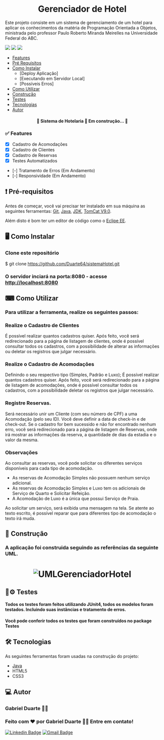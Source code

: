<h1 align="center">Gerenciador de Hotel</h1>
<p>Este projeto consiste em um sistema de gerenciamento de um hotel para aplicar os conhecimentos da matéria de Programação Orientada a Objetos, ministrada pelo professor Paulo Roberto Miranda Meirelles na Universidade Federal do ABC.</p>

<img src="https://img.shields.io/badge/license-MIT-green"> <img src="https://img.shields.io/github/stars/Duarte64/sistemaHotel"> <img src="https://img.shields.io/twitter/url?url=https%3A%2F%2Fgithub.com%2FDuarte64%2FsistemaHotel">

<!--ts-->
   * [Features](#-Features)
   * [Pré Requisitos](#-Pré-requisitos)
   * [Como Instalar](#-Como-Instalar)
      * [Deploy Aplicação]
      * [Executando em Servidor Local]
      * [Possíveis Erros]
   * [Como Utilizar](#-Como-Utilizar)
   * [Construção](#-Construção)
   * [Testes](#-Testes)
   * [Tecnologias](#-Tecnologias)
   * [Autor](#-Autor)
<!--te-->

<h4 align="center"> 
	🚧  Sistema de Hotelaria 🏨 Em construção...  🚧
</h4>

### ✅ Features

- [x] Cadastro de Acomodações
- [x] Cadastro de Clientes
- [x] Cadastro de Reservas
- [x] Testes Automatizados
- [-] Tratamento de Erros (Em Andamento)
- [-] Responsividade (Em Andamento)

## ❗ Pré-requisitos

Antes de começar, você vai precisar ter instalado em sua máquina as seguintes ferramentas:
[Git](https://git-scm.com), [Java](https://nodejs.org/en/), [JDK](https://www.oracle.com/br/java/technologies/javase/javase-jdk8-downloads.html), [TomCat V9.0](https://tomcat.apache.org/download-90.cgi).

Além disto é bom ter um editor de código como o [Eclipe EE](https://www.eclipse.org/downloads/packages/release/kepler/sr2/eclipse-ide-java-ee-developers).

## 🖥 Como Instalar

### Clone este repositório
$ git clone <https://github.com/Duarte64/sistemaHotel.git>

### O servidor inciará na porta:8080 - acesse <http://localhost:8080> 

## ⌨ Como Utilizar

### Para utilizar a ferramenta, realize os seguintes passos:

### Realize o Cadastro de Clientes 
É possível realizar quantos cadastros quiser. Após feito, você será redirecionado para a página de listagem de clientes, onde é possível consultar todos os cadastros, com a possibilidade de alterar as informações ou deletar os registros que julgar necessário.

### Realize o Cadastro de Acomodações
Definindo o seu respectivo tipo (Simples, Padrão e Luxo); É possível realizar quantos cadastros quiser. Após feito, você será redirecionado para a página de listagem de acomodações, onde é possível consultar todos os cadastros, com a possibilidade deletar os registros que julgar necessário.

### Registre Reservas. 
Será necessário unir um Cliente (com seu número de CPF) a uma Acomodação (pelo seu ID). Você deve definir a data de check-in e de check-out. Se o cadastro for bem sucessido e não for encontrado nenhum erro, você será redirecionado para a página de listagem de Reservas, onde irá mostrar as informações da reserva, a quantidade de dias da estadia e o valor da mesma.

### Observações
Ao consultar as reservas, você pode solicitar os diferentes serviços disponíveis para cada tipo de acomodação.
- As reservas de Acomodação Simples não possuem nenhum serviço adicional.
- As reservas de Acomodação Simples e Luxo tem os adicionais de Serviço de Quarto e Solicitar Refeição.
- A Acomodação de Luxo é a única que possui Serviço de Praia.

Ao solicitar um serviço, será exibida uma mensagem na tela. Se atente ao texto escrito, é possível reparar que para diferentes tipo de acomodação o texto irá muda.

## 🚀 Construção

### A aplicação foi construida seguindo as referências da seguinte UML.

<h1 align="center">
  <img alt="UMLGerenciadorHotel" title="#UML do Gerenciador de Hotel" src="uml.png" />
</h1>

## 👷⚙ Testes

#### Todos os testes foram feitos utilizando JUnit4, todos os modelos foram testados. Incluindo suas instâncias e tratamento de erros.
#### Você pode conferir todos os testes que foram construídos no package Testes

## 🛠 Tecnologias

As seguintes ferramentas foram usadas na construção do projeto:

- [Java](https://www.java.com/pt-BR/)
- HTML5
- CSS3

## 💻 Autor

### Gabriel Duarte 🧑‍💻
### Feito com ❤️ por Gabriel Duarte 👋🏽 Entre em contato!

[![Linkedin Badge](https://img.shields.io/badge/-Gabriel-blue?style=flat-square&logo=Linkedin&logoColor=white&link=https://www.linkedin.com/in/gabriel-duarte-da-paz-figueiredo-3aaa35197/)](https://www.linkedin.com/in/gabriel-duarte-da-paz-figueiredo-3aaa35197/) 
[![Gmail Badge](https://img.shields.io/badge/-gabriel.duartepaz@gmail.com-c14438?style=flat-square&logo=Gmail&logoColor=white&link=mailto:gabriel.duartepaz@gmail.com)](mailto:gabriel.duartepaz@gmail.com)
